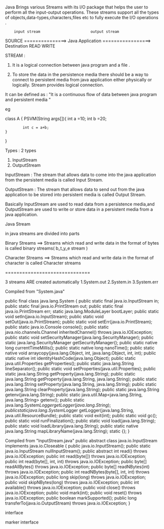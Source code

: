 Java Brings various Streams with its I/O package that helps the user to perform all the input-output operations.
These streams support all the types of objects,data-types,characters,files etc to fully execute the I/O operations .

        input stream                       output stream

SOURCE ===============> Java Application =================> Destination
READ WRITE

STREAM :

1. It is a logical connection between java program and a file .

2. To store the data in the persistence media there should be a way to connect to persistent media from java application either physically or logically.
   Stream provides logical connection.

It can be defined as :
"It is a continuous flow of data between java program and persistent media "

eg

class A {
PSVM(String args[]){
int a =10;
int b =20;

            int c = a+b;
    }

}

Types :
2 types

1. InputStream
2. OutputStream

InputStream : The stream that allows data to come into the java application from the persistent media is called Input Stream.

OutputStream : The stream that allows data to send out from the java application to be stored into persistent media is called Output Stream.

Basically InputStream are used to read data from a persistence media,and OutputStream are used to write or store data in a persistent media from a java application.

Java Stream

in java streams are divided into parts

Binary Streams ==> Streams which read and write data in the format of bytes is called binary streams( b_t_y_e stream )

Character Streams ==> Streams which read and write data in the format of character is called Character streams

==============================

3 streams ARE created automatically
1.System.out
2.System.in
3.System.err

Compiled from "System.java"

public final class java.lang.System {
public static final java.io.InputStream in;
public static final java.io.PrintStream out;
public static final java.io.PrintStream err;
static java.lang.ModuleLayer bootLayer;
public static void setIn(java.io.InputStream);
public static void setOut(java.io.PrintStream);
public static void setErr(java.io.PrintStream);
public static java.io.Console console();
public static java.nio.channels.Channel inheritedChannel() throws java.io.IOException;
public static void setSecurityManager(java.lang.SecurityManager);
public static java.lang.SecurityManager getSecurityManager();
public static native long currentTimeMillis();
public static native long nanoTime();
public static native void arraycopy(java.lang.Object, int, java.lang.Object, int, int);
public static native int identityHashCode(java.lang.Object);
public static java.util.Properties getProperties();
public static java.lang.String lineSeparator();
public static void setProperties(java.util.Properties);
public static java.lang.String getProperty(java.lang.String);
public static java.lang.String getProperty(java.lang.String, java.lang.String);
public static java.lang.String setProperty(java.lang.String, java.lang.String);
public static java.lang.String clearProperty(java.lang.String);
public static java.lang.String getenv(java.lang.String);
public static java.util.Map<java.lang.String, java.lang.String> getenv();
public static java.lang.System$Logger getLogger(java.lang.String);
  public static java.lang.System$Logger getLogger(java.lang.String, java.util.ResourceBundle);
public static void exit(int);
public static void gc();
public static void runFinalization();
public static void load(java.lang.String);
public static void loadLibrary(java.lang.String);
public static native java.lang.String mapLibraryName(java.lang.String);
static {};
}



Compiled from "InputStream.java"
public abstract class java.io.InputStream implements java.io.Closeable {
  public java.io.InputStream();
  public static java.io.InputStream nullInputStream();
  public abstract int read() throws java.io.IOException;
  public int read(byte[]) throws java.io.IOException;
  public int read(byte[], int, int) throws java.io.IOException;
  public byte[] readAllBytes() throws java.io.IOException;
  public byte[] readNBytes(int) throws java.io.IOException;
  public int readNBytes(byte[], int, int) throws java.io.IOException;
  public long skip(long) throws java.io.IOException;
  public void skipNBytes(long) throws java.io.IOException;
  public int available() throws java.io.IOException;
  public void close() throws java.io.IOException;
  public void mark(int);
  public void reset() throws java.io.IOException;
  public boolean markSupported();
  public long transferTo(java.io.OutputStream) throws java.io.IOException;
}

interface 

 marker interface 

